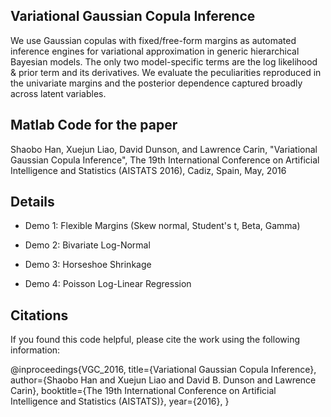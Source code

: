 ## Variational Gaussian Copula Inference
We use Gaussian copulas with fixed/free-form margins as automated inference engines for variational approximation in generic hierarchical Bayesian models. The only two model-specific terms are the log likelihood & prior term and its derivatives. We evaluate the peculiarities reproduced in the univariate margins and the posterior dependence captured broadly across latent variables.

## Matlab Code for the paper

Shaobo Han, Xuejun Liao, David Dunson, and Lawrence Carin, "Variational Gaussian Copula Inference", The 19th International Conference on Artificial Intelligence and Statistics (AISTATS 2016), Cadiz, Spain, May, 2016

## Details

* Demo 1: Flexible Margins (Skew normal, Student's t, Beta, Gamma) 

* Demo 2: Bivariate Log-Normal

* Demo 3: Horseshoe Shrinkage

* Demo 4: Poisson Log-Linear Regression

## Citations

If you found this code helpful, please cite the work using the following information:

@inproceedings{VGC_2016,
  title={Variational Gaussian Copula Inference},
  author={Shaobo Han and Xuejun Liao and David B. Dunson and Lawrence Carin},
  booktitle={The 19th International Conference on Artificial Intelligence and Statistics (AISTATS)},
  year={2016},
}
